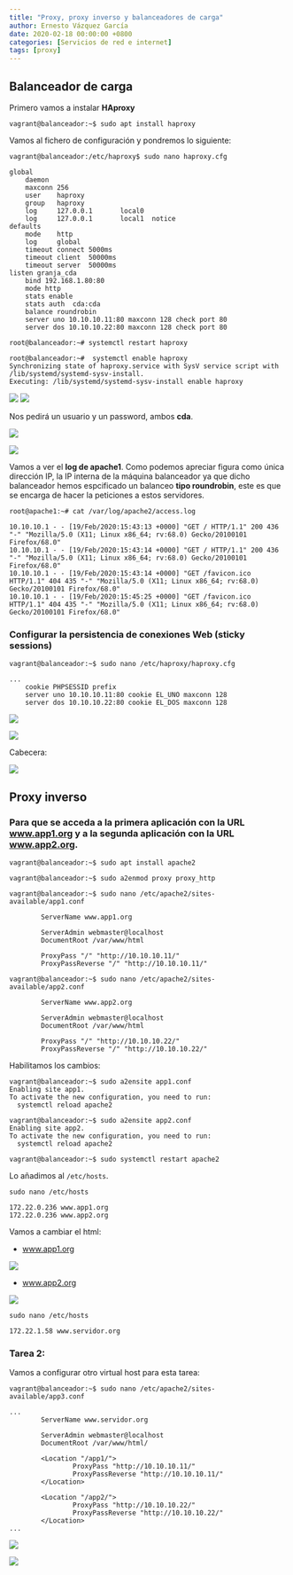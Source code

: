 ```yaml
---
title: "Proxy, proxy inverso y balanceadores de carga"
author: Ernesto Vázquez García
date: 2020-02-18 00:00:00 +0800
categories: [Servicios de red e internet]
tags: [proxy]
---
```


## Balanceador de carga

Primero vamos a instalar **HAproxy** 

    vagrant@balanceador:~$ sudo apt install haproxy

Vamos al fichero de configuración y pondremos lo siguiente:

```
vagrant@balanceador:/etc/haproxy$ sudo nano haproxy.cfg 

global
    daemon
    maxconn 256
    user    haproxy
    group   haproxy
    log     127.0.0.1       local0
    log     127.0.0.1       local1  notice
defaults
    mode    http
    log     global
    timeout connect 5000ms
    timeout client  50000ms
    timeout server  50000ms
listen granja_cda
    bind 192.168.1.80:80
    mode http
    stats enable
    stats auth  cda:cda
    balance roundrobin
    server uno 10.10.10.11:80 maxconn 128 check port 80
    server dos 10.10.10.22:80 maxconn 128 check port 80

root@balanceador:~# systemctl restart haproxy

root@balanceador:~#  systemctl enable haproxy
Synchronizing state of haproxy.service with SysV service script with /lib/systemd/systemd-sysv-install.
Executing: /lib/systemd/systemd-sysv-install enable haproxy
```

![](https://i.imgur.com/wIRP8cm.png)
![](https://i.imgur.com/HoFJRsd.png)

Nos pedirá un usuario y un password, ambos **cda**.

![](https://i.imgur.com/UQi7ARw.png)

![](https://i.imgur.com/tZWK0SG.png)


Vamos a ver el **log de apache1**. Como podemos apreciar figura como única dirección IP, la IP interna de la máquina balanceador ya que dicho balanceador hemos espcificado un balanceo **tipo roundrobin**, este es que se encarga de hacer la peticiones a estos servidores.

```
root@apache1:~# cat /var/log/apache2/access.log 

10.10.10.1 - - [19/Feb/2020:15:43:13 +0000] "GET / HTTP/1.1" 200 436 "-" "Mozilla/5.0 (X11; Linux x86_64; rv:68.0) Gecko/20100101 Firefox/68.0"
10.10.10.1 - - [19/Feb/2020:15:43:14 +0000] "GET / HTTP/1.1" 200 436 "-" "Mozilla/5.0 (X11; Linux x86_64; rv:68.0) Gecko/20100101 Firefox/68.0"
10.10.10.1 - - [19/Feb/2020:15:43:14 +0000] "GET /favicon.ico HTTP/1.1" 404 435 "-" "Mozilla/5.0 (X11; Linux x86_64; rv:68.0) Gecko/20100101 Firefox/68.0"
10.10.10.1 - - [19/Feb/2020:15:45:25 +0000] "GET /favicon.ico HTTP/1.1" 404 435 "-" "Mozilla/5.0 (X11; Linux x86_64; rv:68.0) Gecko/20100101 Firefox/68.0"
```

### Configurar la persistencia de conexiones Web (sticky sessions)

```
vagrant@balanceador:~$ sudo nano /etc/haproxy/haproxy.cfg 

...
    cookie PHPSESSID prefix                             
    server uno 10.10.10.11:80 cookie EL_UNO maxconn 128 
    server dos 10.10.10.22:80 cookie EL_DOS maxconn 128    
```        

![](https://i.imgur.com/VbAymPi.png)

![](https://i.imgur.com/ZeYasXv.png)

Cabecera:

![](https://i.imgur.com/nTa2cWK.png)


## Proxy inverso

### Para que se acceda a la primera aplicación con la URL www.app1.org y a la segunda aplicación con la URL www.app2.org.

```
vagrant@balanceador:~$ sudo apt install apache2

vagrant@balanceador:~$ sudo a2enmod proxy proxy_http
```

```
vagrant@balanceador:~$ sudo nano /etc/apache2/sites-available/app1.conf 

        ServerName www.app1.org

        ServerAdmin webmaster@localhost
        DocumentRoot /var/www/html

        ProxyPass "/" "http://10.10.10.11/"
        ProxyPassReverse "/" "http://10.10.10.11/"

vagrant@balanceador:~$ sudo nano /etc/apache2/sites-available/app2.conf 

        ServerName www.app2.org 

        ServerAdmin webmaster@localhost
        DocumentRoot /var/www/html

        ProxyPass "/" "http://10.10.10.22/"
        ProxyPassReverse "/" "http://10.10.10.22/"
```

Habilitamos los cambios:

```
vagrant@balanceador:~$ sudo a2ensite app1.conf
Enabling site app1.
To activate the new configuration, you need to run:
  systemctl reload apache2
  
vagrant@balanceador:~$ sudo a2ensite app2.conf
Enabling site app2.
To activate the new configuration, you need to run:
  systemctl reload apache2
  
vagrant@balanceador:~$ sudo systemctl restart apache2
```

Lo añadimos al `/etc/hosts`.

```
sudo nano /etc/hosts

172.22.0.236 www.app1.org
172.22.0.236 www.app2.org
```

Vamos a cambiar el html:

- www.app1.org

![](https://i.imgur.com/FapCq6S.png)

- www.app2.org

![](https://i.imgur.com/m4GnlFc.png)

```
sudo nano /etc/hosts

172.22.1.58 www.servidor.org
```

### Tarea 2:

Vamos a configurar otro virtual host para esta tarea:

```
vagrant@balanceador:~$ sudo nano /etc/apache2/sites-available/app3.conf 

...
        ServerName www.servidor.org

        ServerAdmin webmaster@localhost
        DocumentRoot /var/www/html/

        <Location "/app1/">
                ProxyPass "http://10.10.10.11/"
                ProxyPassReverse "http://10.10.10.11/"
        </Location>

        <Location "/app2/">
                ProxyPass "http://10.10.10.22/"
                ProxyPassReverse "http://10.10.10.22/"
        </Location>
...
```

![](https://i.imgur.com/x5uv1SC.png)

![](https://i.imgur.com/7AK8hpv.png)

